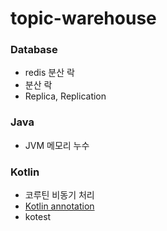 # topic-warehouse

### Database
- redis 분산 락
- 분산 락
- Replica, Replication

### Java
- JVM 메모리 누수

### Kotlin
- 코루틴 비동기 처리
- [Kotlin annotation](https://kotlinlang.org/docs/annotations.html#annotation-use-site-targets)
- kotest
